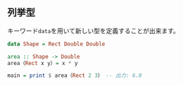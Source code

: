 


## 列挙型


キーワード`data`を用いて新しい型を定義することが出来ます。

```hs
data Shape = Rect Double Double

area :: Shape -> Double
area（Rect x y）= x * y

main = print $ area（Rect 2 3） -- 出力: 6.0
```














